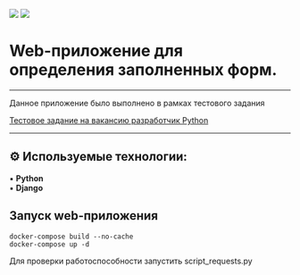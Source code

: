 ![](https://img.shields.io/badge/Python-3.7.0-blue?style=flat&logo=python&logoColor=white)
![](https://img.shields.io/badge/Django-3.2.15-orange?style=flat&logo=django&logoColor=white)

# Web-приложение для определения заполненных форм.
******
Данное приложение было выполнено в рамках тестового задания

[Тестовое задание на вакансию разработчик Python](https://docs.google.com/document/d/1fMFwPBs53xzcrltEFOpEG4GWTaQ-5jvVLrNT6_hmC7I/edit)
******
## ⚙ Используемые технологии: 
▪ **Python**<br> 
▪ **Django**<br>

## Запуск web-приложения

~~~docker
docker-compose build --no-cache
docker-compose up -d
~~~
Для проверки работоспособности запустить script_requests.py   
